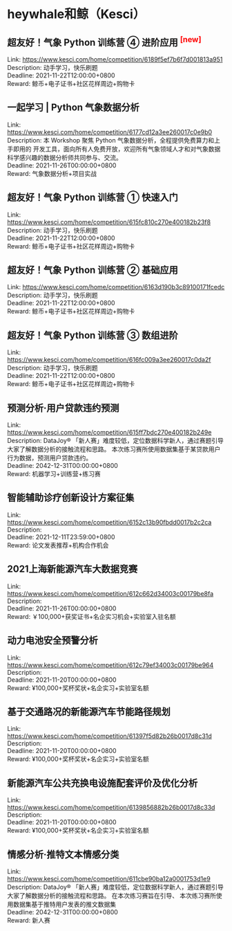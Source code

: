 # heywhale和鲸（Kesci）



## 超友好！气象 Python 训练营  ④ 进阶应用 <sup style="color:red">[new]<sup>  

Link: https://www.kesci.com/home/competition/6189f5ef7b6f7d001813a951  
Description: 动手学习，快乐刷题  
Deadline: 2021-11-22T12:00:00+0800  
Reward: 鲸币+电子证书+社区花样周边+购物卡  


## 一起学习 | Python 气象数据分析

Link: https://www.kesci.com/home/competition/6177cd12a3ee260017c0e9b0  
Description: 本 Workshop 聚焦 Python 气象数据分析，全程提供免费算力和上手即用的 开发工具，面向所有人免费开放，欢迎所有气象领域人才和对气象数据科学感兴趣的数据分析师共同参与、交流。  
Deadline: 2021-11-26T00:00:00+0800  
Reward: 气象数据分析+项目实战  


## 超友好！气象 Python 训练营 ① 快速入门

Link: https://www.kesci.com/home/competition/615fc810c270e400182b23f8  
Description: 动手学习，快乐刷题  
Deadline: 2021-11-22T12:00:00+0800  
Reward: 鲸币+电子证书+社区花样周边+购物卡  


## 超友好！气象 Python 训练营 ② 基础应用

Link: https://www.kesci.com/home/competition/6163d190b3c89100171fcedc  
Description: 动手学习，快乐刷题  
Deadline: 2021-11-22T12:00:00+0800  
Reward: 鲸币+电子证书+社区花样周边+购物卡  


## 超友好！气象 Python 训练营 ③ 数组进阶

Link: https://www.kesci.com/home/competition/616fc009a3ee260017c0da2f  
Description: 动手学习，快乐刷题  
Deadline: 2021-11-22T12:00:00+0800  
Reward: 鲸币+电子证书+社区花样周边+购物卡  


## 预测分析·用户贷款违约预测

Link: https://www.kesci.com/home/competition/615ff7bdc270e400182b249e  
Description: DataJoy® 「新人赛」难度较低，定位数据科学新人，通过赛题引导大家了解数据分析的接触流程和思路。
本次练习赛所使用数据集基于某贷款用户行为数据，预测用户贷款违约。  
Deadline: 2042-12-31T00:00:00+0800  
Reward: 机器学习+训练营+练习赛  


## 智能辅助诊疗创新设计方案征集

Link: https://www.kesci.com/home/competition/6152c13b90fbdd0017b2c2ca  
Description:   
Deadline: 2021-12-11T23:59:00+0800  
Reward: 论文发表推荐+机构合作机会  


## 2021上海新能源汽车大数据竞赛

Link: https://www.kesci.com/home/competition/612c662d34003c00179be8fa  
Description:   
Deadline: 2021-11-26T00:00:00+0800  
Reward: ￥100,000+获奖证书+名企实习机会+实验室入驻名额  


## 动力电池安全预警分析

Link: https://www.kesci.com/home/competition/612c79ef34003c00179be964  
Description:   
Deadline: 2021-11-20T00:00:00+0800  
Reward: ¥100,000+奖杯奖状+名企实习+实验室名额  


## 基于交通路况的新能源汽车节能路径规划

Link: https://www.kesci.com/home/competition/61397f5d82b26b0017d8c31d  
Description:   
Deadline: 2021-11-20T00:00:00+0800  
Reward: ¥100,000+奖杯奖状+名企实习+实验室名额  


## 新能源汽车公共充换电设施配套评价及优化分析

Link: https://www.kesci.com/home/competition/6139856882b26b0017d8c33d  
Description:   
Deadline: 2021-11-20T00:00:00+0800  
Reward: ¥100,000+奖杯奖状+名企实习+实验室名额  


## 情感分析·推特文本情感分类

Link: https://www.kesci.com/home/competition/611cbe90ba12a0001753d1e9  
Description: DataJoy® 「新人赛」难度较低，定位数据科学新人，通过赛题引导大家了解数据分析的接触流程和思路。
在本次练习赛旨在引导、
本次练习赛所使用数据集基于推特用户发表的推文数据集  
Deadline: 2042-12-31T00:00:00+0800  
Reward: 新人赛  

